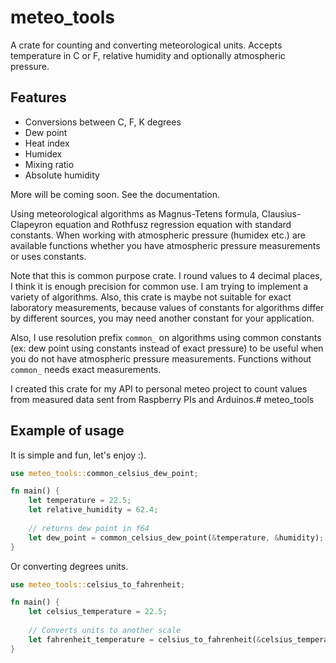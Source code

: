 # meteo_tools

A crate for counting and converting meteorological units. Accepts temperature in C or F, relative humidity and optionally
atmospheric pressure.

## Features

* Conversions between C, F, K degrees
* Dew point
* Heat index
* Humidex
* Mixing ratio
* Absolute humidity

More will be coming soon. See the documentation.

Using meteorological algorithms as Magnus-Tetens formula, Clausius-Clapeyron equation and Rothfusz regression equation with 
standard constants. When working with atmospheric pressure (humidex etc.) are available functions whether you have atmospheric 
pressure measurements or uses constants.

Note that this is common purpose crate. I round values to 4 decimal places, I think it is enough precision for common use.
I am trying to implement a variety of algorithms. Also, this crate is maybe not suitable for exact laboratory measurements,
because values of constants for algorithms differ by different sources, you may need another constant for your application.

Also, I use resolution prefix `common_` on algorithms using common constants (ex: dew point using constants instead of exact pressure) to be useful
when you do not have atmospheric pressure measurements. Functions without `common_` needs exact measurements.

I created this crate for my API to personal meteo project to count values from measured data sent from Raspberry PIs and Arduinos.# meteo_tools

## Example of usage

It is simple and fun, let's enjoy :).

```rust
use meteo_tools::common_celsius_dew_point;

fn main() {
    let temperature = 22.5;
    let relative_humidity = 62.4;
    
    // returns dew point in f64
    let dew_point = common_celsius_dew_point(&temperature, &humidity);
}
```

Or converting degrees units.

```rust 
use meteo_tools::celsius_to_fahrenheit;

fn main() {
    let celsius_temperature = 22.5;
    
    // Converts units to another scale
    let fahrenheit_temperature = celsius_to_fahrenheit(&celsius_temperature);
}
```

